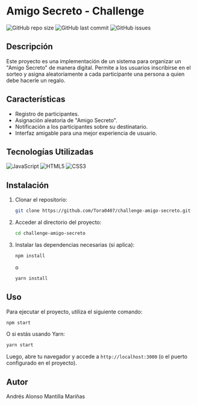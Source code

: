# Amigo Secreto - Challenge

![GitHub repo size](https://img.shields.io/github/repo-size/Tora0407/challenge-amigo-secreto)
![GitHub last commit](https://img.shields.io/github/last-commit/Tora0407/challenge-amigo-secreto)
![GitHub issues](https://img.shields.io/github/issues/Tora0407/challenge-amigo-secreto)

## Descripción
Este proyecto es una implementación de un sistema para organizar un "Amigo Secreto" de manera digital. Permite a los usuarios inscribirse en el sorteo y asigna aleatoriamente a cada participante una persona a quien debe hacerle un regalo.

## Características
- Registro de participantes.
- Asignación aleatoria de "Amigo Secreto".
- Notificación a los participantes sobre su destinatario.
- Interfaz amigable para una mejor experiencia de usuario.

## Tecnologías Utilizadas
![JavaScript](https://img.shields.io/badge/JavaScript-F7DF1E?style=for-the-badge&logo=javascript&logoColor=black)
![HTML5](https://img.shields.io/badge/HTML5-E34F26?style=for-the-badge&logo=html5&logoColor=white)
![CSS3](https://img.shields.io/badge/CSS3-1572B6?style=for-the-badge&logo=css3&logoColor=white)

## Instalación
1. Clonar el repositorio:
   ```bash
   git clone https://github.com/Tora0407/challenge-amigo-secreto.git
   ```
2. Acceder al directorio del proyecto:
   ```bash
   cd challenge-amigo-secreto
   ```
3. Instalar las dependencias necesarias (si aplica):
   ```bash
   npm install
   ```
   o
   ```bash
   yarn install
   ```

## Uso
Para ejecutar el proyecto, utiliza el siguiente comando:
```bash
npm start
```
O si estás usando Yarn:
```bash
yarn start
```
Luego, abre tu navegador y accede a `http://localhost:3000` (o el puerto configurado en el proyecto).



## Autor
Andrés Alonso Mantilla Mariñas

